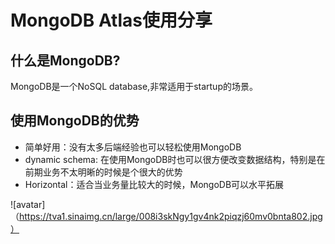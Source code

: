 MongoDB Atlas使用分享
=====================
## 什么是MongoDB?
MongoDB是一个NoSQL database,非常适用于startup的场景。

## 使用MongoDB的优势
* 简单好用：没有太多后端经验也可以轻松使用MongoDB
* dynamic schema: 在使用MongoDB时也可以很方便改变数据结构，特别是在前期业务不太明晰的时候是个很大的优势
* Horizontal：适合当业务量比较大的时候，MongoDB可以水平拓展

![avatar] （https://tva1.sinaimg.cn/large/008i3skNgy1gv4nk2piqzj60mv0bnta802.jpg）


